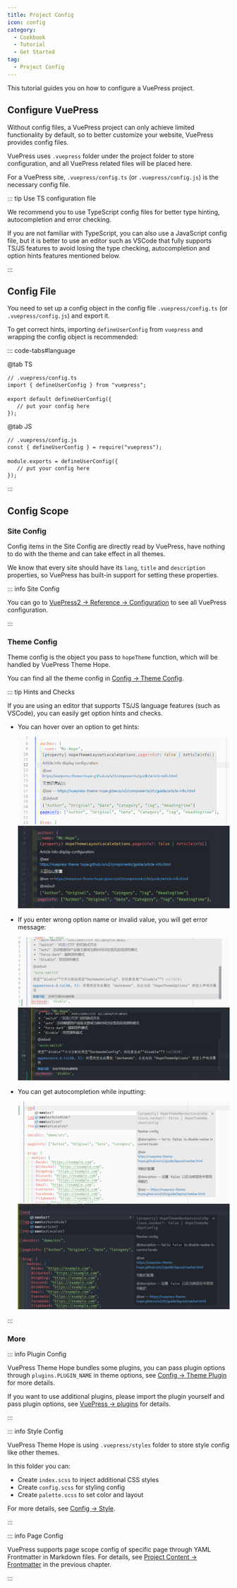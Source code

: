 ```yaml
---
title: Project Config
icon: config
category:
  - Cookbook
  - Tutorial
  - Get Started
tag:
  - Project Config
---
```


This tutorial guides you on how to configure a VuePress project.

<!-- more -->

## Configure VuePress

Without config files, a VuePress project can only achieve limited functionality by default, so to better customize your website, VuePress provides config files.

VuePress uses `.vuepress` folder under the project folder to store configuration, and all VuePress related files will be placed here.

For a VuePress site, `.vuepress/config.ts` (or `.vuepress/config.js`) is the necessary config file.

::: tip Use TS configuration file

We recommend you to use TypeScript config files for better type hinting, autocompletion and error checking.

If you are not familiar with TypeScript, you can also use a JavaScript config file, but it is better to use an editor such as VSCode that fully supports TS/JS features to avoid losing the type checking, autocompletion and option hints features mentioned below.

:::

## Config File

You need to set up a config object in the config file `.vuepress/config.ts` (or `.vuepress/config.js`) and export it.

To get correct hints, importing `defineUserConfig` from `vuepress` and wrapping the config object is recommended:

::: code-tabs#language

@tab TS

```ts{2,4,6}
// .vuepress/config.ts
import { defineUserConfig } from "vuepress";

export default defineUserConfig({
   // put your config here
});
```

@tab JS

```js{2,4,6}
// .vuepress/config.js
const { defineUserConfig } = require("vuepress");

module.exports = defineUserConfig({
   // put your config here
});
```

:::

## Config Scope

### Site Config

Config items in the Site Config are directly read by VuePress, have nothing to do with the theme and can take effect in all themes.

We know that every site should have its `lang`, `title` and `description` properties, so VuePress has built-in support for setting these properties.

::: info Site Config

You can go to [VuePress2 → Reference → Configuration](https://v2.vuepress.vuejs.org/en/reference/config.html) to see all VuePress configuration.

:::

### Theme Config

Theme config is the object you pass to `hopeTheme` function, which will be handled by VuePress Theme Hope.

You can find all the theme config in [Config → Theme Config](../../config/README.md).

::: tip Hints and Checks

If you are using an editor that supports TS/JS language features (such as VSCode), you can easily get option hints and checks.

- You can hover over an option to get hints:

  ![option hint](./assets/vscode-hint-light.png#light)
  ![option hint](./assets/vscode-hint-dark.png#dark)

- If you enter wrong option name or invalid value, you will get error message:

  ![Error message](./assets/vscode-error-light.png#light)
  ![Error message](./assets/vscode-error-dark.png#dark)

- You can get autocompletion while inputting:

  ![autocomplete](./assets/vscode-autocomplete-light.png#light)
  ![Autocomplete](./assets/vscode-autocomplete-dark.png#dark)

:::

### More

::: info Plugin Config

VuePress Theme Hope bundles some plugins, you can pass plugin options through `plugins.PLUGIN_NAME` in theme options, see [Config → Theme Plugin](../../config/plugins/README.md) for more details.

If you want to use additional plugins, please import the plugin yourself and pass plugin options, see [VuePress → plugins](../vuepress/plugin.md) for details.

:::

::: info Style Config

VuePress Theme Hope is using `.vuepress/styles` folder to store style config like other themes.

In this folder you can:

- Create `index.scss` to inject additional CSS styles
- Create `config.scss` for styling config
- Create `palette.scss` to set color and layout

For more details, see [Config → Style](../../config/style.md).

:::

::: info Page Config

VuePress supports page scope config of specific page through YAML Frontmatter in Markdown files. For details, see [Project Content → Frontmatter](./content.md#frontmatter) in the previous chapter.

:::
